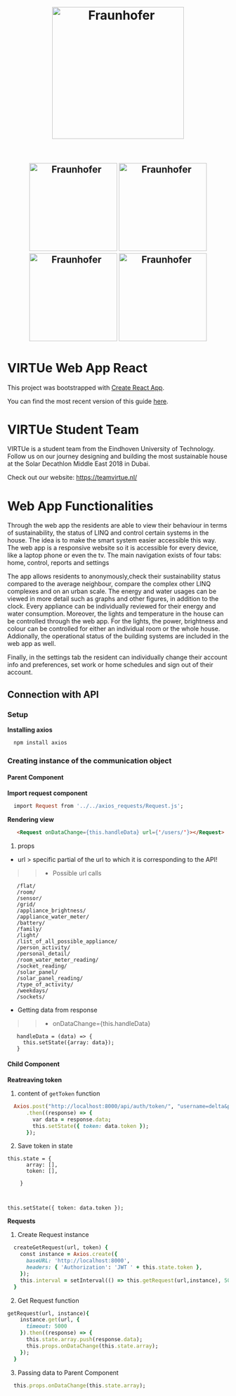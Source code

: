 <h1 align="center">
  <br>
  <img src="https://pbs.twimg.com/profile_images/910158554568515584/Gf6WD-iH_400x400.jpg" alt="Fraunhofer" width="300">
  
  <br>
</h1>
<h2 align="center">
  <br>
   <img src="https://teamvirtue.nl/wp-content/uploads/LINQ_Logo_Black-300x138.png" alt="Fraunhofer" width="200">
   <img src="http://www.sollite.net/images/img/2222222-01.jpg" alt="Fraunhofer" width="200">
   <img src="https://upload.wikimedia.org/wikipedia/commons/d/d3/Eindhoven_University_of_Technology_logo.svg" alt="Fraunhofer" width="200">
   <img src="https://cdn.worldvectorlogo.com/logos/fontys-39.svg" alt="Fraunhofer" width="200">
  <br>
</h2>

# VIRTUe Web App React

This project was bootstrapped with [Create React App](https://github.com/facebookincubator/create-react-app).

You can find the most recent version of this guide [here](https://github.com/facebook/create-react-app/blob/master/packages/react-scripts/template/README.md).

# VIRTUe Student Team
VIRTUe is a student team from the Eindhoven University of Technology. Follow us on our journey designing and building
the most sustainable house at the Solar Decathlon Middle East 2018 in Dubai.

Check out our website: https://teamvirtue.nl/

# Web App Functionalities
Through the web app the residents are able to view their behaviour in terms of sustainability, the status of LINQ and
control certain systems in the house. The idea is to make the smart system easier accessible this way. The web app is a
responsive website so it is accessible for every device, like a laptop phone or even the tv. The main navigation exists
of four tabs: home, control, reports and settings

The app allows residents to anonymously,check their sustainability status compared to the average neighbour, compare the
complex other LINQ complexes and on an urban scale. The energy and water usages can be viewed in more detail such as
graphs and other figures, in addition to the clock. Every appliance can be individually reviewed for their energy and
water consumption. Moreover, the lights and temperature in the house can be controlled through the web app. For the
lights, the power, brightness and colour can be controlled for either an individual room or the whole house. Addionally,
the operational status of the building systems are included in the web app as well.

Finally, in the settings tab the resident can individually change their account info and preferences, set work or home
schedules and sign out of their account.
## Connection with API
### Setup
**Installing axios**
```java
  npm install axios
```
### Creating instance of the communication object
#### Parent Component ####
**Import request component**
```ruby
  import Request from '../../axios_requests/Request.js';
```
**Rendering view**
~~~html
   <Request onDataChange={this.handleData} url={'/users/'}></Request>
~~~
1. props
  * url > specific partial of the url to which it is corresponding to the API!
   >> * Possible url calls 
   ~~~~/building/
      /flat/
      /room/
      /sensor/
      /grid/
      /appliance_brightness/
      /appliance_water_meter/
      /battery/
      /family/
      /light/
      /list_of_all_possible_appliance/
      /person_activity/
      /personal_detail/
      /room_water_meter_reading/
      /socket_reading/
      /solar_panel/
      /solar_panel_reading/
      /type_of_activity/
      /weekdays/
      /sockets/
   ~~~~
  * Getting data from response 
   >> * onDataChange={this.handleData}
   ~~~~
      handleData = (data) => {
        this.setState({array: data});
      }
   ~~~~
#### Child Component ####
**Reatreaving token**
1. content of `getToken` function
```ruby
  Axios.post("http://localhost:8000/api/auth/token/", "username=delta&password=deltadelta")
      .then((response) => {
        var data = response.data;
        this.setState({ token: data.token });
      });
```
2. Save token in state
```
this.state = {
      array: [],
      token: [],

    }
    
    
    
this.setState({ token: data.token });
```
**Requests**
1. Create Request instance 
~~~~ruby
  createGetRequest(url, token) {
    const instance = Axios.create({
      baseURL: 'http://localhost:8000',
      headers: { 'Authorization': 'JWT ' + this.state.token },
    });
    this.interval = setInterval(() => this.getRequest(url,instance), 5000);
  }
~~~~
2. Get Request function
~~~~ruby
getRequest(url, instance){
    instance.get(url, {
      timeout: 5000
    }).then((response) => {
      this.state.array.push(response.data);
      this.props.onDataChange(this.state.array);
    });
  }
~~~~
3. Passing data to Parent Component
~~~~ruby
  this.props.onDataChange(this.state.array);
~~~~

